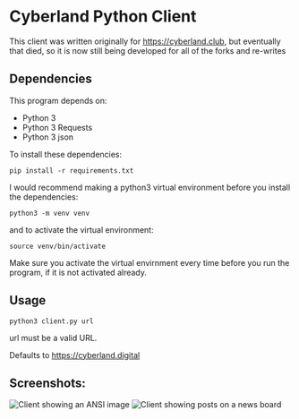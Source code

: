 # Cyberland Python Client

This client was written originally for https://cyberland.club, but eventually that died, so it is now still being developed for all of the forks and re-writes

## Dependencies
This program depends on:

* Python 3
* Python 3 Requests
* Python 3 json

To install these dependencies: 

`pip install -r requirements.txt`

I would recommend making a python3 virtual environment before you install the dependencies:

`python3 -m venv venv`

and to activate the virtual environment:

`source venv/bin/activate`

Make sure you activate the virtual envirnment every time before you run the program, if it is not activated already.

## Usage
`python3 client.py url`

url must be a valid URL. 

Defaults to https://cyberland.digital 


## Screenshots:
![Client showing an ANSI image](https://i.imgur.com/ncsXCNp.png)
![Client showing posts on a news board](https://i.imgur.com/biQa8g3.jpg)